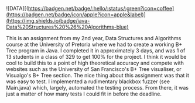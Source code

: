 ![DATA][(https://badgen.net/badge/:hello/:status/:green?icon=coffee](https://badgen.net/badge/icon/apple?icon=apple&label)](https://img.shields.io/badge/java-Data%20Structures%20%26%20Algorithms-blue)

This is an assignment from my 2nd year, Data Structures and Algorithms course at the University of Pretoria where we had to create
a working B+ Tree program in Java. I completed it in approximately 3 days, and was 1 of 13 students in a class of 329 to get 100% for the project.
I think it would be cool to build this to a point of high theoretical accuracy and compete with websites such
as the University of San Francisco's B+ Tree visualiser, or Visualgo's B+ Tree section. The nice thing about this
assignment was that it was easy to test. I implemented a rudimentary blackbox fuzzer (see Main.java) which, largely, automated
the testing process. From there, it was just a matter of how many tests I could fit in before the deadline.
